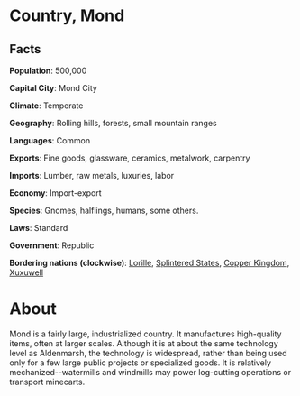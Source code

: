 # Country, Mond
## Facts
**Population**: 500,000

**Capital City**: Mond City

**Climate**: Temperate

**Geography**: Rolling hills, forests, small mountain ranges

**Languages**: Common

**Exports**: Fine goods, glassware, ceramics, metalwork, carpentry

**Imports**: Lumber, raw metals, luxuries, labor

**Economy**: Import-export

**Species**: Gnomes, halflings, humans, some others.

**Laws**: Standard

**Government**: Republic

**Bordering nations (clockwise)**: [Lorille](lorille.md), [Splintered States](splintered_states.md), [Copper Kingdom](copper_kingdom.md), [Xuxuwell](xuxuwell.md)

# About
Mond is a fairly large, industrialized country. It manufactures high-quality items, often at larger scales. Although it is at about the same technology level as Aldenmarsh, the technology is widespread, rather than being used only for a few large public projects or specialized goods. It is relatively mechanized--watermills and windmills may power log-cutting operations or transport minecarts.
